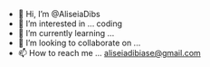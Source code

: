 - 👋 Hi, I’m @AliseiaDibs
- 👀 I’m interested in ... coding
- 🌱 I’m currently learning ...
- 💞️ I’m looking to collaborate on ...
- 📫 How to reach me ... aliseiadibiase@gmail.com

<!---
AliseiaDibs/AliseiaDibs is a ✨ special ✨ repository because its `README.md` (this file) appears on your GitHub profile.
You can click the Preview link to take a look at your changes.
--->
